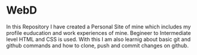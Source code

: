 # WebD
In this Repository I have created a Personal Site of mine which includes my profile euducation and work experiences of mine. 
Begineer to Intermediate level HTML and CSS is used.
With this I am also learnig about basic git and github commands and how to clone, push and commit changes on github. 
